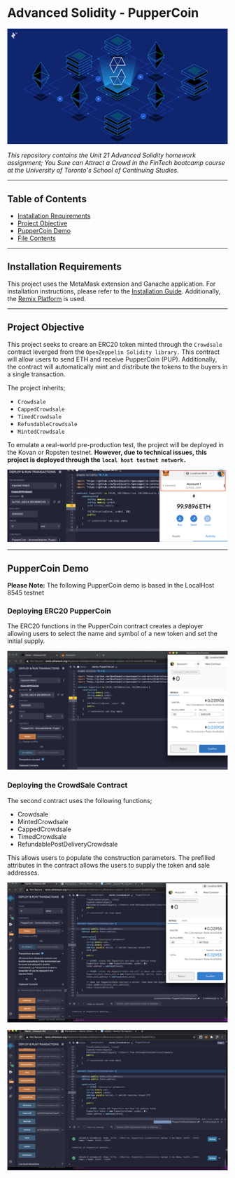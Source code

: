 # Advanced Solidity - PupperCoin

![solidity_img](Deplyment_Images/solidity_img.png)

*This repository contains the Unit 21 Advanced Solidity homework assignment; You Sure can Attract a Crowd in the FinTech bootcamp course at the University of Toronto's School of Continuing Studies.* 

---

## Table of Contents

- [Installation Requirements](#Installation-Requirements)
- [Project Objective](#Project-Objective)
- [PupperCoin Demo](#PupperCoin-Demo)
- [File Contents](#File-Contents)

---

## Installation Requirements

This project uses the MetaMask extension and Ganache application. For installation instructions, please refer to the [Installation Guide](Installation_Guide.md). Additionally, the [Remix Platform](https://www.remix.ethereum.org) is used. 

---

## Project Objective 

This project seeks to creare an ERC20 token minted through the `Crowdsale` contract leverged from the `OpenZeppelin Solidity library.` This contract will allow users to send ETH and receive PupperCoin (PUP). Additionally, the contract will automatically mint and distribute the tokens to the buyers in a single transaction. 

The project inherits; 

   - `Crowdsale`
   - `CappedCrowdsale`
   - `TimedCrowdsale`
   - `RefundableCrowdsale`
   - `MintedCrowdsale`

To emulate a real-world pre-production test, the project will be deployed in the Kovan or Ropsten testnet. **However, due to technical issues, this project is deployed through the `local host testnet network.`** 

![connecting_local_host](Deplyment_Images/connecting_local_host.png)

---

## PupperCoin Demo 

**Please Note:** The following PupperCoin demo is based in the LocalHost 8545 testnet 

### Deploying ERC20 PupperCoin

The ERC20 functions in the PupperCoin contract creates a deployer allowing users to select the name and symbol of a new token and set the initial supply. 

![puppercoin_deployment](Deplyment_Images/Puppercoin_Deployment.png)

### Deploying the CrowdSale Contract 

The second contract uses the following functions; 

- Crowdsale
- MintedCrowdsale
- CappedCrowdsale
- TimedCrowdsale
- RefundablePostDeliveryCrowdsale

This allows users to populate the construction parameters. The prefilled attributes in the contract allows the users to supply the token and sale addresses. 

![crowdsale_deployment](Deplyment_Images/Crowdsale_Deployment.png)

![crowdsale_deployment_success](Deplyment_Images/Crowdsale_Deployment_Success.png)